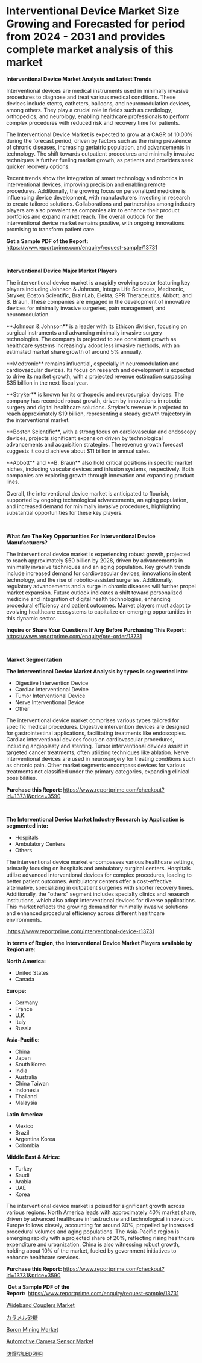 <p><h1>Interventional Device Market Size Growing and Forecasted for period from 2024 - 2031 and provides complete market analysis of this market</h1></p><p><strong>Interventional Device Market Analysis and Latest Trends</strong></p>
<p><p>Interventional devices are medical instruments used in minimally invasive procedures to diagnose and treat various medical conditions. These devices include stents, catheters, balloons, and neuromodulation devices, among others. They play a crucial role in fields such as cardiology, orthopedics, and neurology, enabling healthcare professionals to perform complex procedures with reduced risk and recovery time for patients.</p><p>The Interventional Device Market is expected to grow at a CAGR of 10.00% during the forecast period, driven by factors such as the rising prevalence of chronic diseases, increasing geriatric population, and advancements in technology. The shift towards outpatient procedures and minimally invasive techniques is further fueling market growth, as patients and providers seek quicker recovery options. </p><p>Recent trends show the integration of smart technology and robotics in interventional devices, improving precision and enabling remote procedures. Additionally, the growing focus on personalized medicine is influencing device development, with manufacturers investing in research to create tailored solutions. Collaborations and partnerships among industry players are also prevalent as companies aim to enhance their product portfolios and expand market reach. The overall outlook for the interventional device market remains positive, with ongoing innovations promising to transform patient care.</p></p>
<p><strong>Get a Sample PDF of the Report:&nbsp;</strong> <a href="https://www.reportprime.com/enquiry/request-sample/13731">https://www.reportprime.com/enquiry/request-sample/13731</a></p>
<p>&nbsp;</p>
<p><strong>Interventional Device Major Market Players</strong></p>
<p><p>The interventional device market is a rapidly evolving sector featuring key players including Johnson & Johnson, Integra Life Sciences, Medtronic, Stryker, Boston Scientific, BrainLab, Elekta, SPR Therapeutics, Abbott, and B. Braun. These companies are engaged in the development of innovative devices for minimally invasive surgeries, pain management, and neuromodulation.</p><p>**Johnson & Johnson** is a leader with its Ethicon division, focusing on surgical instruments and advancing minimally invasive surgery technologies. The company is projected to see consistent growth as healthcare systems increasingly adopt less invasive methods, with an estimated market share growth of around 5% annually.</p><p>**Medtronic** remains influential, especially in neuromodulation and cardiovascular devices. Its focus on research and development is expected to drive its market growth, with a projected revenue estimation surpassing $35 billion in the next fiscal year.</p><p>**Stryker** is known for its orthopedic and neurosurgical devices. The company has recorded robust growth, driven by innovations in robotic surgery and digital healthcare solutions. Stryker’s revenue is projected to reach approximately $19 billion, representing a steady growth trajectory in the interventional market.</p><p>**Boston Scientific**, with a strong focus on cardiovascular and endoscopy devices, projects significant expansion driven by technological advancements and acquisition strategies. The revenue growth forecast suggests it could achieve about $11 billion in annual sales.</p><p>**Abbott** and **B. Braun** also hold critical positions in specific market niches, including vascular devices and infusion systems, respectively. Both companies are exploring growth through innovation and expanding product lines.</p><p>Overall, the interventional device market is anticipated to flourish, supported by ongoing technological advancements, an aging population, and increased demand for minimally invasive procedures, highlighting substantial opportunities for these key players.</p></p>
<p>&nbsp;</p>
<p><strong>What Are The Key Opportunities For Interventional Device Manufacturers?</strong></p>
<p><p>The interventional device market is experiencing robust growth, projected to reach approximately $50 billion by 2028, driven by advancements in minimally invasive techniques and an aging population. Key growth trends include increased demand for cardiovascular devices, innovations in stent technology, and the rise of robotic-assisted surgeries. Additionally, regulatory advancements and a surge in chronic diseases will further propel market expansion. Future outlook indicates a shift toward personalized medicine and integration of digital health technologies, enhancing procedural efficiency and patient outcomes. Market players must adapt to evolving healthcare ecosystems to capitalize on emerging opportunities in this dynamic sector.</p></p>
<p><strong>Inquire or Share Your Questions If Any Before Purchasing This Report:</strong> <a href="https://www.reportprime.com/enquiry/pre-order/13731">https://www.reportprime.com/enquiry/pre-order/13731</a></p>
<p>&nbsp;</p>
<p><strong>Market Segmentation</strong></p>
<p><strong>The Interventional Device Market Analysis by types is segmented into:</strong></p>
<p><ul><li>Digestive Intervention Device</li><li>Cardiac Interventional Device</li><li>Tumor Interventional Device</li><li>Nerve Interventional Device</li><li>Other</li></ul></p>
<p><p>The interventional device market comprises various types tailored for specific medical procedures. Digestive intervention devices are designed for gastrointestinal applications, facilitating treatments like endoscopies. Cardiac interventional devices focus on cardiovascular procedures, including angioplasty and stenting. Tumor interventional devices assist in targeted cancer treatments, often utilizing techniques like ablation. Nerve interventional devices are used in neurosurgery for treating conditions such as chronic pain. Other market segments encompass devices for various treatments not classified under the primary categories, expanding clinical possibilities.</p></p>
<p><strong>Purchase this Report:&nbsp;</strong><a href="https://www.reportprime.com/checkout?id=13731&price=3590">https://www.reportprime.com/checkout?id=13731&price=3590</a></p>
<p>&nbsp;</p>
<p><strong>The Interventional Device Market Industry Research by Application is segmented into:</strong></p>
<p><ul><li>Hospitals</li><li>Ambulatory Centers</li><li>Others</li></ul></p>
<p><p>The interventional device market encompasses various healthcare settings, primarily focusing on hospitals and ambulatory surgical centers. Hospitals utilize advanced interventional devices for complex procedures, leading to better patient outcomes. Ambulatory centers offer a cost-effective alternative, specializing in outpatient surgeries with shorter recovery times. Additionally, the "others" segment includes specialty clinics and research institutions, which also adopt interventional devices for diverse applications. This market reflects the growing demand for minimally invasive solutions and enhanced procedural efficiency across different healthcare environments.</p></p>
<p><a href="https://www.reportprime.com/interventional-device-r13731">&nbsp;https://www.reportprime.com/interventional-device-r13731</a></p>
<p><strong>In terms of Region, the Interventional Device Market Players available by Region are:</strong></p>
<p>
    <p> <strong> North America: </strong>
        <ul>
            <li>United States</li>
            <li>Canada</li>
        </ul>
        </p> 
    <p> <strong> Europe: </strong>
        <ul>
            <li>Germany</li>
            <li>France</li>
            <li>U.K.</li>
            <li>Italy</li>
            <li>Russia</li>
        </ul>
        </p> 
    <p> <strong> Asia-Pacific: </strong>
        <ul>
            <li>China</li>
            <li>Japan</li>
            <li>South Korea</li>
            <li>India</li>
            <li>Australia</li>
            <li>China Taiwan</li>
            <li>Indonesia</li>
            <li>Thailand</li>
            <li>Malaysia</li>
        </ul>
        </p> 
    <p> <strong> Latin America: </strong>
        <ul>
            <li>Mexico</li>
            <li>Brazil</li>
            <li>Argentina Korea</li>
            <li>Colombia</li>
        </ul>
        </p> 
    <p> <strong> Middle East & Africa: </strong>
        <ul>
            <li>Turkey</li>
            <li>Saudi</li>
            <li>Arabia</li>
            <li>UAE</li>
            <li>Korea</li>
        </ul>
    </p>
    </p>
<p><p>The interventional device market is poised for significant growth across various regions. North America leads with approximately 40% market share, driven by advanced healthcare infrastructure and technological innovation. Europe follows closely, accounting for around 30%, propelled by increased procedural volumes and aging populations. The Asia-Pacific region is emerging rapidly with a projected share of 20%, reflecting rising healthcare expenditure and urbanization. China is also witnessing robust growth, holding about 10% of the market, fueled by government initiatives to enhance healthcare services.</p></p>
<p><strong>Purchase this Report: </strong><a href="https://www.reportprime.com/checkout?id=13731&price=3590">https://www.reportprime.com/checkout?id=13731&price=3590</a></p>
<p>&nbsp;<strong>Get a Sample PDF of the Report:&nbsp;&nbsp;</strong><a href="https://www.reportprime.com/enquiry/request-sample/13731">https://www.reportprime.com/enquiry/request-sample/13731</a></p>
<p><strong></strong></p>
<p><p><a href="https://issuu.com/reportprime-2/docs/wideband-couplers-market-size-2030._b2c51af4c22a6a">Wideband Couplers Market</a></p><p><a href="https://medium.com/@adfwe254/caramelized-sugars-market-%E3%81%AF-%E3%82%B3%E3%82%B9%E3%83%88%E7%AE%A1%E7%90%86%E3%81%A8%E5%8A%B9%E7%8E%87%E5%90%91%E4%B8%8A%E3%82%92%E5%84%AA%E5%85%88%E3%81%97%E3%81%BE%E3%81%99-%E3%81%95%E3%82%89%E3%81%AB-%E5%A0%B1%E5%91%8A%E6%9B%B8%E3%81%AF%E5%B8%82%E5%A0%B4%E3%81%AE%E9%9C%80%E8%A6%81%E9%9D%A2%E3%81%A8%E4%BE%9B%E7%B5%A6%E9%9D%A2%E3%81%AE%E4%B8%A1%E6%96%B9%E3%82%92%E3%82%AB%E3%83%90%E3%83%BC%E3%81%97%E3%81%A6%E3%81%84%E3%81%BE%E3%81%99-caramelized-sugars-f19c2733903b">カラメル砂糖</a></p><p><a href="https://issuu.com/reportprime-2/docs/boron-mining-market-size-2030.pptx_c45e0142105c98">Boron Mining Market</a></p><p><a href="https://www.linkedin.com/pulse/what-current-future-prospects-automotive-camera-sensor-jnrye?trackingId=Lm7QiN4wRr6cVZFJiIemFA%3D%3D">Automotive Camera Sensor Market</a></p><p><a href="https://medium.com/@evekerluke2023/explosion-proof-led-lighting-market-%E3%81%AF-%E3%82%B3%E3%82%B9%E3%83%88%E7%AE%A1%E7%90%86%E3%81%A8%E5%8A%B9%E7%8E%87%E5%90%91%E4%B8%8A%E3%82%92%E5%84%AA%E5%85%88%E3%81%97%E3%81%BE%E3%81%99-%E3%81%95%E3%82%89%E3%81%AB-%E5%A0%B1%E5%91%8A%E6%9B%B8%E3%81%AF%E5%B8%82%E5%A0%B4%E3%81%AE%E9%9C%80%E8%A6%81%E9%9D%A2%E3%81%A8%E4%BE%9B%E7%B5%A6%E9%9D%A2%E3%81%AE%E4%B8%A1%E6%96%B9%E3%82%92%E3%82%AB%E3%83%90%E3%83%BC%E3%81%97%E3%81%A6%E3%81%84%E3%81%BE%E3%81%99-3cfeb8740711">防爆型LED照明</a></p></p>